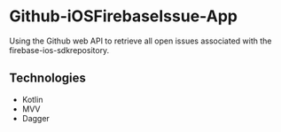 # Github-iOSFirebaseIssue-App

Using the Github web API to retrieve all open issues associated with the firebase-ios-sdkrepository.

## Technologies
 - Kotlin
 - MVV
 - Dagger

